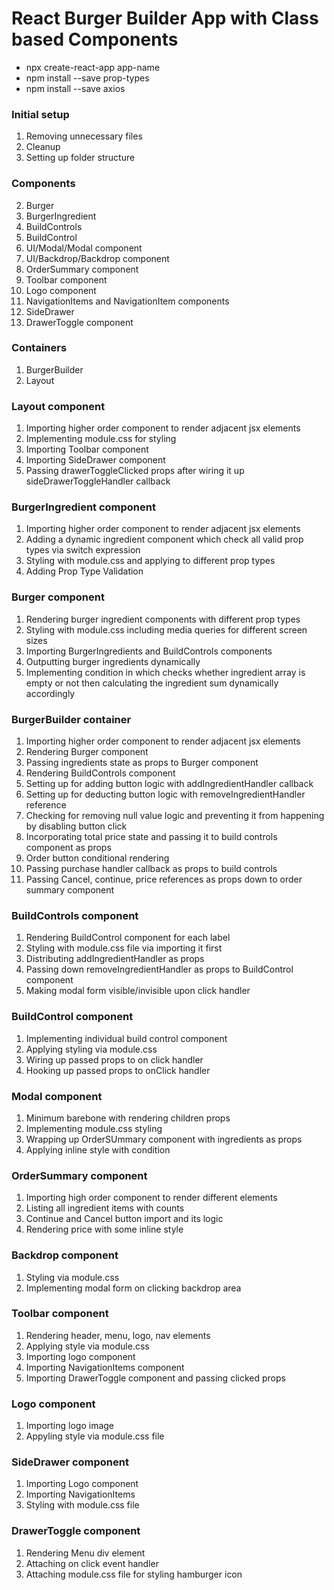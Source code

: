 # React Burger Builder App with Class based Components

- npx create-react-app app-name
- npm install --save prop-types
- npm install --save axios

### Initial setup

1. Removing unnecessary files
2. Cleanup
3. Setting up folder structure

### Components

2. Burger
3. BurgerIngredient
4. BuildControls
5. BuildControl
6. UI/Modal/Modal component
7. UI/Backdrop/Backdrop component
8. OrderSummary component
9. Toolbar component
10. Logo component
11. NavigationItems and NavigationItem components
12. SideDrawer
13. DrawerToggle component

### Containers

1. BurgerBuilder
2. Layout

### Layout component

1. Importing higher order component to render adjacent jsx elements
2. Implementing module.css for styling
3. Importing Toolbar component
4. Importing SideDrawer component
5. Passing drawerToggleClicked props after wiring it up sideDrawerToggleHandler callback

### BurgerIngredient component

1. Importing higher order component to render adjacent jsx elements
2. Adding a dynamic ingredient component which check all valid prop types via switch expression
3. Styling with module.css and applying to different prop types
4. Adding Prop Type Validation

### Burger component

1. Rendering burger ingredient components with different prop types
2. Styling with module.css including media queries for different screen sizes
3. Importing BurgerIngredients and BuildControls components
4. Outputting burger ingredients dynamically
5. Implementing condition in which checks whether ingredient array is empty or not then calculating the ingredient sum dynamically accordingly

### BurgerBuilder container

1. Importing higher order component to render adjacent jsx elements
2. Rendering Burger component
3. Passing ingredients state as props to Burger component
4. Rendering BuildControls component
5. Setting up for adding button logic with addIngredientHandler callback
6. Setting up for deducting button logic with removeIngredientHandler reference
7. Checking for removing null value logic and preventing it from happening by disabling button click
8. Incorporating total price state and passing it to build controls component as props
9. Order button conditional rendering
10. Passing purchase handler callback as props to build controls
11. Passing Cancel, continue, price references as props down to order summary component

### BuildControls component

1. Rendering BuildControl component for each label
2. Styling with module.css file via importing it first
3. Distributing addIngredientHandler as props
4. Passing down removeIngredientHandler as props to BuildControl component
5. Making modal form visible/invisible upon click handler

### BuildControl component

1. Implementing individual build control component
2. Applying styling via module.css
3. Wiring up passed props to on click handler
4. Hooking up passed props to onClick handler

### Modal component

1. Minimum barebone with rendering children props
2. Implementing module.css styling
3. Wrapping up OrderSUmmary component with ingredients as props
4. Applying inline style with condition

### OrderSummary component

1. Importing high order component to render different elements
2. Listing all ingredient items with counts
3. Continue and Cancel button import and its logic
4. Rendering price with some inline style

### Backdrop component

1. Styling via module.css
2. Implementing modal form on clicking backdrop area

### Toolbar component

1. Rendering header, menu, logo, nav elements
2. Applying style via module.css
3. Importing logo component
4. Importing NavigationItems component
5. Importing DrawerToggle component and passing clicked props

### Logo component

1. Importing logo image
2. Appyling style via module.css file

### SideDrawer component

1. Importing Logo component
2. Importing NavigationItems
3. Styling with module.css file

### DrawerToggle component

1. Rendering Menu div element
2. Attaching on click event handler
3. Attaching module.css file for styling hamburger icon
